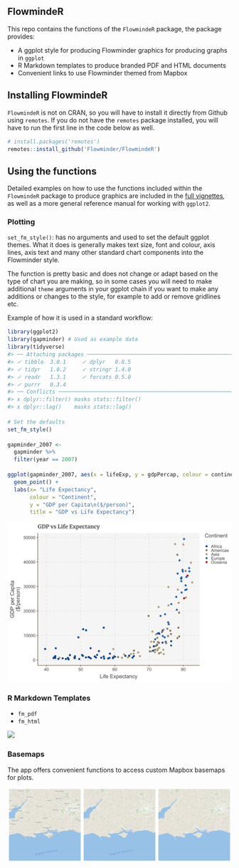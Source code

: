 
<!-- README.md is generated from README.Rmd. Please edit that file -->

## FlowmindeR

This repo contains the functions of the `FlowmindeR` package, the
package provides:

  - A ggplot style for producing Flowminder graphics for producing
    graphs in `ggplot`
  - R Markdown templates to produce branded PDF and HTML documents
  - Convenient links to use Flowminder themed from Mapbox

## Installing FlowmindeR

`FlowmindeR` is not on CRAN, so you will have to install it directly
from Github using `remotes`. If you do not have the `remotes` package
installed, you will have to run the first line in the code below as
well.

``` r
# install.packages('remotes')
remotes::install_github('Flowminder/FlowmindeR')
```

## Using the functions

Detailed examples on how to use the functions included within the
`FlowmindeR` package to produce graphics are included in the [full
vignettes](vignette/graphics.html), as well as a more general reference
manual for working with `ggplot2`.

### Plotting

`set_fm_style()`: has no arguments and used to set the default ggplot
themes. What it does is generally makes text size, font and colour, axis
lines, axis text and many other standard chart components into the
Flowminder style.

The function is pretty basic and does not change or adapt based on the
type of chart you are making, so in some cases you will need to make
additional `theme` arguments in your ggplot chain if you want to make
any additions or changes to the style, for example to add or remove
gridlines etc.

Example of how it is used in a standard workflow:

``` r
library(ggplot2)
library(gapminder) # Used as example data
library(tidyverse)
#> ── Attaching packages ──────────────────────────────────────────────────────────────── tidyverse 1.3.0 ──
#> ✓ tibble  3.0.1     ✓ dplyr   0.8.5
#> ✓ tidyr   1.0.2     ✓ stringr 1.4.0
#> ✓ readr   1.3.1     ✓ forcats 0.5.0
#> ✓ purrr   0.3.4
#> ── Conflicts ─────────────────────────────────────────────────────────────────── tidyverse_conflicts() ──
#> x dplyr::filter() masks stats::filter()
#> x dplyr::lag()    masks stats::lag()

# Set the defaults
set_fm_style()

gapminder_2007 <- 
  gapminder %>%
  filter(year == 2007)

ggplot(gapminder_2007, aes(x = lifeExp, y = gdpPercap, colour = continent)) +
  geom_point() +
  labs(x= "Life Expectancy", 
       colour = "Continent",
       y = "GDP per Capita\n($/person)",
       title = "GDP vs Life Expectancy")
```

![](man/figures/README-unnamed-chunk-3-1.png)<!-- -->

### R Markdown Templates

  - `fm_pdf`
  - `fm_html`

![](https://flowminder.github.io/FlowmindeR/rmarkdownFormats.png)<!-- -->

### Basemaps

The app offers convenient functions to access custom Mapbox basemaps for
plots.

![](man/figures/README-unnamed-chunk-6-1.png)<!-- -->
